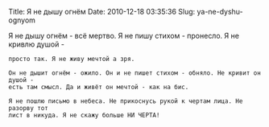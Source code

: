 Title: Я не дышу огнём
Date: 2010-12-18 03:35:36
Slug: ya-ne-dyshu-ognyom


Я не дышу огнём - всё мертво. Я не пишу стихом - пронесло. Я не кривлю душой -

    просто так. Я не живу мечтой а зря.
    
    Он не дышит огнём - ожило. Он и не пишет стихом - обняло. Не кривит он душой -
    есть там смысл. Да и живёт он мечтой - как на бис.
    
    Я не пошлю письмо в небеса. Не прикоснусь рукой к чертам лица. Не разорву тот
    лист в никуда. Я не скажу больше НИ ЧЕРТА!
    

